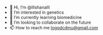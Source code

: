 - 👋 Hi, I’m @lllshanalll
- 👀 I’m interested in genetics 
- 🌱 I’m currently learning biomedicine 
- 💞️ I’m looking to collaborate on the future
- 📫 How to reach me logodcdmu@gmail.com

<!---
lllshanalll/lllshanalll is a ✨ special ✨ repository because its `README.md` (this file) appears on your GitHub profile.
You can click the Preview link to take a look at your changes.
--->
